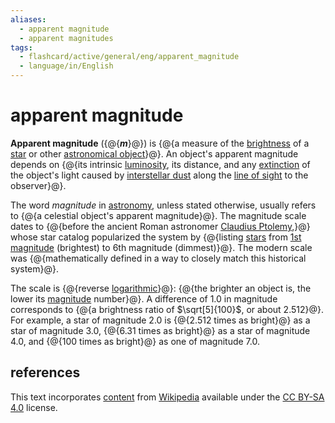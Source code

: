 ```yaml
---
aliases:
  - apparent magnitude
  - apparent magnitudes
tags:
  - flashcard/active/general/eng/apparent_magnitude
  - language/in/English
---
```


# apparent magnitude

__Apparent magnitude__ ({@{___m___}@}) is {@{a measure of the [brightness](irradiance.md) of a [star](star.md) or other [astronomical object](astronomical%20object.md)}@}. An object's apparent magnitude depends on {@{its intrinsic [luminosity](luminosity.md), its distance, and any [extinction](extinction%20(astronomy).md) of the object's light caused by [interstellar dust](cosmic%20dust.md) along the [line of sight](line%20of%20sight.md) to the observer}@}. <!--SR:!2025-07-21,279,330!2025-11-23,325,297!2025-06-19,254,337-->

The word _magnitude_ in [astronomy](astronomy.md), unless stated otherwise, usually refers to {@{a celestial object's apparent magnitude}@}. The magnitude scale dates to {@{before the ancient Roman astronomer [Claudius Ptolemy](Ptolemy.md),}@} whose star catalog popularized the system by {@{listing [stars](star.md) from [1st magnitude](first-magnitude%20star.md) (brightest) to 6th magnitude (dimmest)}@}. The modern scale was {@{mathematically defined in a way to closely match this historical system}@}. <!--SR:!2025-09-05,319,337!2027-11-05,912,330!2028-05-14,1086,357!2027-07-21,837,337-->

The scale is {@{reverse [logarithmic](logarithmic%20scale.md)}@}: {@{the brighter an object is, the lower its [magnitude](magnitude%20(astronomy).md) number}@}. A difference of 1.0 in magnitude corresponds to {@{a brightness ratio of $\sqrt[5]{100}$, or about 2.512}@}. For example, a star of magnitude 2.0 is {@{2.512 times as bright}@} as a star of magnitude 3.0, {@{6.31 times as bright}@} as a star of magnitude 4.0, and {@{100 times as bright}@} as one of magnitude 7.0. <!--SR:!2025-08-13,301,337!2028-08-06,1146,350!2025-11-27,326,290!2026-04-15,459,310!2025-10-25,312,297!2025-09-09,321,337-->

## references

This text incorporates [content](https://en.wikipedia.org/wiki/apparent_magnitude) from [Wikipedia](Wikipedia.md) available under the [CC BY-SA 4.0](https://creativecommons.org/licenses/by-sa/4.0/) license.

